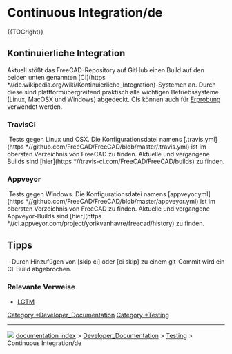 # Continuous Integration/de
{{TOCright}}

## Kontinuierliche Integration 

Aktuell stößt das FreeCAD-Repository auf GitHub einen Build auf den beiden unten genannten [CI](https   *//de.wikipedia.org/wiki/Kontinuierliche_Integration)-Systemen an. Durch diese sind plattformübergreifend praktisch alle wichtigen Betriebssysteme (Linux, MacOSX und Windows) abgedeckt. CIs können auch für [Erprobung](Testing/de.md) verwendet werden.

### TravisCI

<img alt="" src=images/Travis-logo.png  style="width   *50px;"> Tests gegen Linux und OSX. Die Konfigurationsdatei namens [.travis.yml](https   *//github.com/FreeCAD/FreeCAD/blob/master/.travis.yml) ist im obersten Verzeichnis von FreeCAD zu finden. Aktuelle und vergangene Builds sind [hier](https   *//travis-ci.com/FreeCAD/FreeCAD/builds) zu finden.

### Appveyor

<img alt="" src=images/Appveyor.svg  style="width   *40px;"> Tests gegen Windows. Die Konfigurationsdatei namens [appveyor.yml](https   *//github.com/FreeCAD/FreeCAD/blob/master/appveyor.yml) ist im obersten Verzeichnis von FreeCAD zu finden. Aktuelle und vergangene Appveyor-Builds sind [hier](https   *//ci.appveyor.com/project/yorikvanhavre/freecad/history) zu finden.

## Tipps

\- Durch Hinzufügen von [skip ci] oder [ci skip] zu einem git-Commit wird ein CI-Build abgebrochen.

### Relevante Verweise 

-   [LGTM](LGTM.md)





 

[Category   *Developer_Documentation](Category_Developer_Documentation.md) [Category   *Testing](Category_Testing.md)



---
![](images/Right_arrow.png) [documentation index](../README.md) > [Developer_Documentation](Category_Developer_Documentation.md) > [Testing](Category_Testing.md) > Continuous Integration/de
